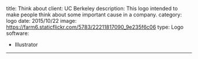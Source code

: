 title: Think about
client: UC Berkeley
description: This logo intended to make people think about some important cause in a company.
category: logo
date: 2015/10/22
image: https://farm6.staticflickr.com/5783/22211817090_9e235f6c06
type: Logo
software:
- Illustrator
---